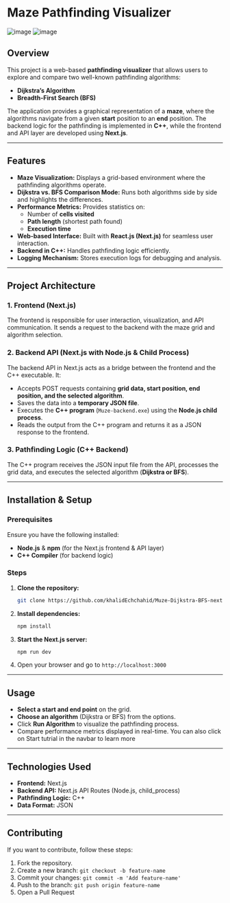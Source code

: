 # Maze Pathfinding Visualizer


![image](https://github.com/user-attachments/assets/271f3da6-5b6b-457c-ac2d-84bba3f6256d)
![image](https://github.com/user-attachments/assets/d7e19ff6-a763-41b5-b92b-061dbfa73fd5)


## Overview
This project is a web-based **pathfinding visualizer** that allows users to explore and compare two well-known pathfinding algorithms:
- **Dijkstra’s Algorithm**
- **Breadth-First Search (BFS)**

The application provides a graphical representation of a **maze**, where the algorithms navigate from a given **start** position to an **end** position. The backend logic for the pathfinding is implemented in **C++**, while the frontend and API layer are developed using **Next.js**.

---

## Features
- **Maze Visualization:** Displays a grid-based environment where the pathfinding algorithms operate.
- **Dijkstra vs. BFS Comparison Mode:** Runs both algorithms side by side and highlights the differences.
- **Performance Metrics:** Provides statistics on:
  - Number of **cells visited**
  - **Path length** (shortest path found)
  - **Execution time**
- **Web-based Interface:** Built with **React.js (Next.js)** for seamless user interaction.
- **Backend in C++:** Handles pathfinding logic efficiently.
- **Logging Mechanism:** Stores execution logs for debugging and analysis.

---

## Project Architecture

### 1. Frontend (Next.js)
The frontend is responsible for user interaction, visualization, and API communication. It sends a request to the backend with the maze grid and algorithm selection.

### 2. Backend API (Next.js with Node.js & Child Process)
The backend API in Next.js acts as a bridge between the frontend and the C++ executable. It:
- Accepts POST requests containing **grid data, start position, end position, and the selected algorithm**.
- Saves the data into a **temporary JSON file**.
- Executes the **C++ program** (`Muze-backend.exe`) using the **Node.js child process**.
- Reads the output from the C++ program and returns it as a JSON response to the frontend.

### 3. Pathfinding Logic (C++ Backend)
The C++ program receives the JSON input file from the API, processes the grid data, and executes the selected algorithm (**Dijkstra or BFS**).

---

## Installation & Setup

### Prerequisites
Ensure you have the following installed:
- **Node.js** & **npm** (for the Next.js frontend & API layer)
- **C++ Compiler** (for backend logic)

### Steps
1. **Clone the repository:**
   ```bash
   git clone https://github.com/khalidEchchahid/Muze-Dijkstra-BFS-nextjs-c-.git
   ```
2. **Install dependencies:**
   ```bash
   npm install
   ```

3. **Start the Next.js server:**
   ```bash
   npm run dev
   ```
4. Open your browser and go to `http://localhost:3000`

---

## Usage
- **Select a start and end point** on the grid.
- **Choose an algorithm** (Dijkstra or BFS) from the options.
- Click **Run Algorithm** to visualize the pathfinding process.
- Compare performance metrics displayed in real-time.
You can also click on Start tutrial  in the  navbar to learn more 
---

## Technologies Used
- **Frontend:** Next.js 
- **Backend API:** Next.js API Routes (Node.js, child_process)
- **Pathfinding Logic:** C++
- **Data Format:** JSON

---

## Contributing
If you want to contribute, follow these steps:
1. Fork the repository.
2. Create a new branch: `git checkout -b feature-name`
3. Commit your changes: `git commit -m 'Add feature-name'`
4. Push to the branch: `git push origin feature-name`
5. Open a Pull Request
